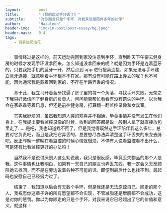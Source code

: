 ```yaml
---
layout:        post
title:         "《我的运动手环丢了》"
subtitle:      "对你而言只是个手环，对我来说是陪伴多年的伙伴"
author:        "Haauleon"
header-img:    "img/in-post/post-essay/bg.jpeg"
header-mask:   0.4
tags:
    - 百慕达奶油花
---
```


&emsp;&emsp;事情经过是这样的，前天运动完回到家没注意到手环，直到昨天下午要去健身房的时候才发现手环没拿回来。怎么知道没拿回来的呢？就是因为手环是连着蓝牙的，只要我把手机的蓝牙一开，然后点到 app 进行搜索连接，如果无法与手环建立蓝牙连接，就意味着手环根本不在家。那有没有可能在路上弄丢的呢？也不可能，因为通常我是戴着回到家的，不存在半路弄丢的情况。      

&emsp;&emsp;基于此，我立马开着蓝牙找遍了房子里的每一个角落，寻找手环失败。无奈之下我只好微信问了健身房的负责人，问问能否帮忙看看有没有遗失的手环。以为我会在家乖乖等着讯息，但还是前往健身房，打算翻一翻监控录像和女宾室。      

&emsp;&emsp;其实我挺烦的，虽然我知道人类的欢喜并不相通，毕竟事情并没有发生在他们身上。在我提出要看监控录像的时候，收到的回答都是说一般别人拿了就直接放包里走了......是吧，我也知道找不回了，但是我觉得既然这手环陪伴我这么多年，总要对它负责吧，而且是我把它弄丢的，总要想尽办法弄清楚这手环丢失的来龙去脉吧。反正昨晚一整晚在看监控的时候心情就很烦，不停有人说看监控看不出什么，可是还有比看监控更好的办法吗！        

&emsp;&emsp;当然我不是说讨厌别人这么劝说我，我只是很反感，毕竟丢失物品的那个人是我。这件事情也让我明白，如果有一天自己的朋友也弄丢东西，我一定会义无反顾陪她去找回，而不是在旁边说着各种不可能的话。即便到最后什么也找不到，最起码也安慰自己已经努力过了。     

&emsp;&emsp;结束了，我知道以后会有无数个手环，但是我还是无法原谅自己。顺走的那个人，我祝愿你这辈子许的所有愿望都不会实现，不管减脂还是增肌都不会成功，这是对你的惩罚。你以为你顺走的只是个手环，对我来说它已经超出了它的价值和意义。就这样！   